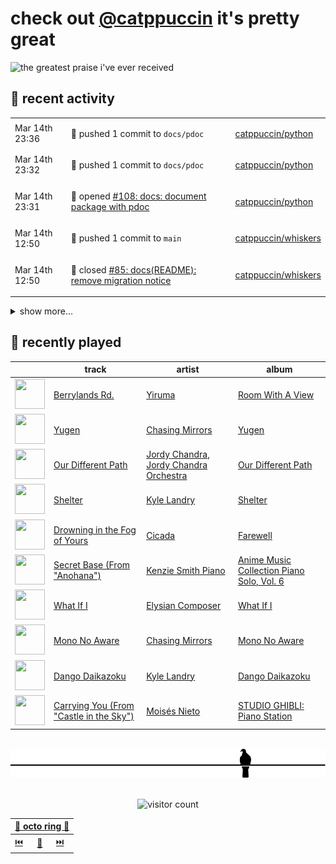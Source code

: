 # check out [@catppuccin](https://github.com/catppuccin) it's pretty great

![the greatest praise i've ever received](https://github.com/user-attachments/assets/ad888e4f-7a22-4eac-85a7-744eacd8eb46)

## 📅 recent activity

<!-- SCRIPT:REPLACE:GITHUB -->
<table>
<tbody>
<tr>
<td><span title='2025-03-14T23:36:57+00:00'>Mar 14th 23:36</span></td>
<td>

🚢 pushed 1 commit to `docs/pdoc`

</td>
<td>

[catppuccin/python](https://github.com/catppuccin/python)

</td>
</tr>
<tr>
<td><span title='2025-03-14T23:32:44+00:00'>Mar 14th 23:32</span></td>
<td>

🚢 pushed 1 commit to `docs/pdoc`

</td>
<td>

[catppuccin/python](https://github.com/catppuccin/python)

</td>
</tr>
<tr>
<td><span title='2025-03-14T23:31:10+00:00'>Mar 14th 23:31</span></td>
<td>

🚀 opened [#108: docs: document package with pdoc](https://github.com/catppuccin/python/pull/108)

</td>
<td>

[catppuccin/python](https://github.com/catppuccin/python)

</td>
</tr>
<tr>
<td><span title='2025-03-14T12:50:47+00:00'>Mar 14th 12:50</span></td>
<td>

🚢 pushed 1 commit to `main`

</td>
<td>

[catppuccin/whiskers](https://github.com/catppuccin/whiskers)

</td>
</tr>
<tr>
<td><span title='2025-03-14T12:50:46+00:00'>Mar 14th 12:50</span></td>
<td>

🎉 closed [#85: docs(README): remove migration notice](https://github.com/catppuccin/whiskers/pull/85)

</td>
<td>

[catppuccin/whiskers](https://github.com/catppuccin/whiskers)

</td>
</tr>
</tbody>
</table>

<details>
<summary>show more...</summary>
<table>
<tbody>
<tr>
<td><span title='2025-03-14T08:55:11+00:00'>Mar 14th 08:55</span></td>
<td>

💬 commented on [#2651: RFC: Use `rosewater` for macro color](https://github.com/catppuccin/catppuccin/issues/2651)

</td>
<td>

[catppuccin/catppuccin](https://github.com/catppuccin/catppuccin)

</td>
</tr>
<tr>
<td><span title='2025-03-13T21:20:48+00:00'>Mar 13th 21:20</span></td>
<td>

🚢 pushed 1 commit to `docs/style-guide-updates`

</td>
<td>

[catppuccin/catppuccin](https://github.com/catppuccin/catppuccin)

</td>
</tr>
<tr>
<td><span title='2025-03-13T21:18:58+00:00'>Mar 13th 21:18</span></td>
<td>

🚀 opened [#2713: docs: add macro and diff colours to style guide](https://github.com/catppuccin/catppuccin/pull/2713)

</td>
<td>

[catppuccin/catppuccin](https://github.com/catppuccin/catppuccin)

</td>
</tr>
<tr>
<td><span title='2025-03-12T23:38:16+00:00'>Mar 12th 23:38</span></td>
<td>

🚢 pushed 4 commits to `master`

</td>
<td>

[backwardspy/shape-escape](https://github.com/backwardspy/shape-escape)

</td>
</tr>
<tr>
<td><span title='2025-03-12T19:43:13+00:00'>Mar 12th 19:43</span></td>
<td>

💬 commented on [#39: feat: add git diff syntax highlighting](https://github.com/catppuccin/notepad-plus-plus/pull/39)

</td>
<td>

[catppuccin/notepad-plus-plus](https://github.com/catppuccin/notepad-plus-plus)

</td>
</tr>
<tr>
<td><span title='2025-03-12T19:34:20+00:00'>Mar 12th 19:34</span></td>
<td>

💬 commented on [#39: feat: add git diff syntax highlighting](https://github.com/catppuccin/notepad-plus-plus/pull/39)

</td>
<td>

[catppuccin/notepad-plus-plus](https://github.com/catppuccin/notepad-plus-plus)

</td>
</tr>
<tr>
<td><span title='2025-03-11T21:21:01+00:00'>Mar 11th 21:21</span></td>
<td>

🚢 pushed 1 commit to `main`

</td>
<td>

[backwardspy/dots](https://github.com/backwardspy/dots)

</td>
</tr>
<tr>
<td><span title='2025-03-11T17:29:55+00:00'>Mar 11th 17:29</span></td>
<td>

🚢 pushed 1 commit to `main`

</td>
<td>

[backwardspy/dots](https://github.com/backwardspy/dots)

</td>
</tr>
<tr>
<td><span title='2025-03-09T22:10:51+00:00'>Mar 9th 22:10</span></td>
<td>

💬 commented on [#2706: nano](https://github.com/catppuccin/catppuccin/issues/2706)

</td>
<td>

[catppuccin/catppuccin](https://github.com/catppuccin/catppuccin)

</td>
</tr>
<tr>
<td><span title='2025-03-09T21:50:44+00:00'>Mar 9th 21:50</span></td>
<td>

💬 commented on [#2706: nano](https://github.com/catppuccin/catppuccin/issues/2706)

</td>
<td>

[catppuccin/catppuccin](https://github.com/catppuccin/catppuccin)

</td>
</tr>
<tr>
<td><span title='2025-03-09T20:51:07+00:00'>Mar 9th 20:51</span></td>
<td>

💬 commented on [#615: `fill` can overflow the call stack and crash the app](https://github.com/kitao/pyxel/issues/615)

</td>
<td>

[kitao/pyxel](https://github.com/kitao/pyxel)

</td>
</tr>
<tr>
<td><span title='2025-03-09T20:51:06+00:00'>Mar 9th 20:51</span></td>
<td>

✅ closed [#615: `fill` can overflow the call stack and crash the app](https://github.com/kitao/pyxel/issues/615)

</td>
<td>

[kitao/pyxel](https://github.com/kitao/pyxel)

</td>
</tr>
<tr>
<td><span title='2025-03-09T17:55:37+00:00'>Mar 9th 17:55</span></td>
<td>

💬 commented on [#483: Confusing highlighted selection](https://github.com/catppuccin/vscode/issues/483)

</td>
<td>

[catppuccin/vscode](https://github.com/catppuccin/vscode)

</td>
</tr>
<tr>
<td><span title='2025-03-09T17:55:37+00:00'>Mar 9th 17:55</span></td>
<td>

✅ closed [#483: Confusing highlighted selection](https://github.com/catppuccin/vscode/issues/483)

</td>
<td>

[catppuccin/vscode](https://github.com/catppuccin/vscode)

</td>
</tr>
<tr>
<td><span title='2025-03-06T21:47:45+00:00'>Mar 6th 21:47</span></td>
<td>

💬 commented on [#614: fix: stack overflow in `fill`](https://github.com/kitao/pyxel/pull/614)

</td>
<td>

[kitao/pyxel](https://github.com/kitao/pyxel)

</td>
</tr>
<tr>
<td><span title='2025-03-06T21:47:06+00:00'>Mar 6th 21:47</span></td>
<td>

📢 opened [#615: `fill` can overflow the call stack and crash the app](https://github.com/kitao/pyxel/issues/615)

</td>
<td>

[kitao/pyxel](https://github.com/kitao/pyxel)

</td>
</tr>
</tbody>
</table>
</details>
<!-- SCRIPT:REPLACE:GITHUB -->

## 🎵 recently played

<!-- SCRIPT:REPLACE:SPOTIFY -->
| | track | artist | album |
| - | - | - | - |
| <img src="https://i.scdn.co/image/ab67616d000048513b0fc2655456661e8ebdb759" width="48" height="48"> | [Berrylands Rd.](https://open.spotify.com/track/769FKNYCb8aXyg5bYVAE7u) | [Yiruma](https://open.spotify.com/artist/0fauHpmSHwodVYIjTqOGHz) | [Room With A View](https://open.spotify.com/track/769FKNYCb8aXyg5bYVAE7u) |
| <img src="https://i.scdn.co/image/ab67616d00004851648fe5a4acf288f50a77302f" width="48" height="48"> | [Yugen](https://open.spotify.com/track/1m8HLi5s7sAHJ6k8jGbx0X) | [Chasing Mirrors](https://open.spotify.com/artist/5rZuQbaBUI6qi8sB8tBcge) | [Yugen](https://open.spotify.com/track/1m8HLi5s7sAHJ6k8jGbx0X) |
| <img src="https://i.scdn.co/image/ab67616d000048511d0f4b3d83d5d9d86047e62e" width="48" height="48"> | [Our Different Path](https://open.spotify.com/track/19jfHCIIpr896sGZUQ8e4e) | [Jordy Chandra](https://open.spotify.com/artist/28VbaiiRmV4vk9O5ykVvCh), [Jordy Chandra Orchestra](https://open.spotify.com/artist/6GIie3fBA4zReOkm3gMwiQ) | [Our Different Path](https://open.spotify.com/track/19jfHCIIpr896sGZUQ8e4e) |
| <img src="https://i.scdn.co/image/ab67616d00004851822bf894408afd53cd064b1a" width="48" height="48"> | [Shelter](https://open.spotify.com/track/0L4GrbOpZzAJUHtjaro9bA) | [Kyle Landry](https://open.spotify.com/artist/0HSGaSAaBPZJq4lisoWA59) | [Shelter](https://open.spotify.com/track/0L4GrbOpZzAJUHtjaro9bA) |
| <img src="https://i.scdn.co/image/ab67616d00004851289bb316e5157e35a6685bf5" width="48" height="48"> | [Drowning in the Fog of Yours](https://open.spotify.com/track/4AWAYYWTTJuO3vw1ZLuK5t) | [Cicada](https://open.spotify.com/artist/5Od6qTN5QeUH6CyXaaZusC) | [Farewell](https://open.spotify.com/track/4AWAYYWTTJuO3vw1ZLuK5t) |
| <img src="https://i.scdn.co/image/ab67616d00004851be028aac0c8138f3126b5582" width="48" height="48"> | [Secret Base (From "Anohana")](https://open.spotify.com/track/4Z1lsH5F6JMfJI1Hgy4eEP) | [Kenzie Smith Piano](https://open.spotify.com/artist/3UX79kbvgAEhCSbA8HVv7W) | [Anime Music Collection Piano Solo, Vol. 6](https://open.spotify.com/track/4Z1lsH5F6JMfJI1Hgy4eEP) |
| <img src="https://i.scdn.co/image/ab67616d000048513e1a0502e9f09f93cf8e3bd9" width="48" height="48"> | [What If I](https://open.spotify.com/track/2UY9H0RareczQCGQzdDX16) | [Elysian Composer](https://open.spotify.com/artist/393wb6uLEZ4yGJNGX0KjLc) | [What If I](https://open.spotify.com/track/2UY9H0RareczQCGQzdDX16) |
| <img src="https://i.scdn.co/image/ab67616d000048514aae02f5b8f6c0f4ebe790f1" width="48" height="48"> | [Mono No Aware](https://open.spotify.com/track/7GV8fHmeNmaK06JliVmowD) | [Chasing Mirrors](https://open.spotify.com/artist/5rZuQbaBUI6qi8sB8tBcge) | [Mono No Aware](https://open.spotify.com/track/7GV8fHmeNmaK06JliVmowD) |
| <img src="https://i.scdn.co/image/ab67616d000048519f3a81ed2a08dd7b7ca070bf" width="48" height="48"> | [Dango Daikazoku](https://open.spotify.com/track/6mCw4kjyxrLrmQE6qPrnah) | [Kyle Landry](https://open.spotify.com/artist/0HSGaSAaBPZJq4lisoWA59) | [Dango Daikazoku](https://open.spotify.com/track/6mCw4kjyxrLrmQE6qPrnah) |
| <img src="https://i.scdn.co/image/ab67616d00004851ec8530b8c213ddd920c820ec" width="48" height="48"> | [Carrying You (From "Castle in the Sky")](https://open.spotify.com/track/5WkEL0E96OhPozcHE6oRLp) | [Moisés Nieto](https://open.spotify.com/artist/6i5jeqNyrzyfDwIiAfNdyF) | [STUDIO GHIBLI: Piano Station](https://open.spotify.com/track/5WkEL0E96OhPozcHE6oRLp) |

<!-- SCRIPT:REPLACE:SPOTIFY -->

<br>

<div align="center">

<picture>
    <source media="(prefers-color-scheme: light)" srcset="assets/pigeon-light.svg">
    <source media="(prefers-color-scheme: dark)" srcset="assets/pigeon-dark.svg">
    <img alt="pigeon sitting on a wire" src="assets/pigeon-light.svg">
</picture>

<br>
<br>

![visitor count](https://profile-counter.glitch.me/backwardspy/count.svg)

<table>
    <thead>
        <th colspan="3"><a href="https://octo-ring.com">🐙 octo ring 🐙</a></th>
    </thead>
    <tbody>
        <td><a href="https://octo-ring.com/p/backwardspy/prev">⏮️</a></td>
        <td><a href="https://octo-ring.com/p/backwardspy/random">🔀</a></td>
        <td><a href="https://octo-ring.com/p/backwardspy/next">⏭️</a></td>
    </tbody>
</table>

</div>
